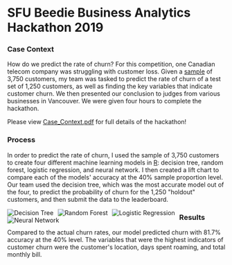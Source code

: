 # SFU Beedie Business Analytics Hackathon 2019 <br /> 
### Case Context
How do we predict the rate of churn? For this competition, one Canadian telecom company was struggling with customer loss. Given a [sample](https://github.com/jeanetteandrews/hackathon2019/tree/master/Datasets) of 3,750 customers, my team was tasked to predict the rate of churn of a test set of 1,250 customers, as well as finding the key variables that indicate customer churn. We then presented our conclusion to judges from various businesses in Vancouver. We were given four hours to complete the hackathon. <br />

Please view [Case_Context.pdf](https://github.com/jeanetteandrews/hackathon2019/blob/master/Case_Context.pdf) for full details of the hackathon!

### Process
In order to predict the rate of churn, I used the sample of 3,750 customers to create four different machine learning models in [R](https://github.com/jeanetteandrews/hackathon2019/blob/master/R_Hackathon2019.Rmd): decision tree, random forest, logistic regression, and neural network. I then created a lift chart to compare each of the models' accuracy at the 40% sample proportion level. Our team used the decision tree, which was the most accurate model out of the four, to predict the probability of churn for the 1,250 "holdout" customers, and then submit the data to the leaderboard. 

<img src="https://raw.githubusercontent.com/jeanetteandrews/hackathon2019/master/Graphs/decisionTree.png"
     alt="Decision Tree"
     style="float: left; margin-right: 10px;" />
     
<img src="https://raw.githubusercontent.com/jeanetteandrews/hackathon2019/master/Graphs/randomForest.png"
     alt="Random Forest"
     style="float: left; margin-right: 10px;" />

<img src="https://raw.githubusercontent.com/jeanetteandrews/hackathon2019/master/Graphs/logisticRegressionREADME.png"
     alt="Logistic Regression"
     style="float: left; margin-right: 10px;" />

<img src="https://raw.githubusercontent.com/jeanetteandrews/hackathon2019/master/Graphs/nueralNetwork.png"
     alt="Neural Network"
     style="float: left; margin-right: 10px;" />

### Results
Compared to the actual churn rates, our model predicted churn with 81.7% accuracy at the 40% level. The variables that were the highest indicators of customer churn were the customer's location, days spent roaming, and total monthly bill.
